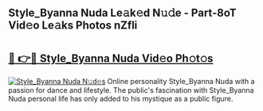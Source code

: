 ## Style_Byanna Nuda Le𝚊k𝚎d N𝚞𝚍e - Part-8oT Vid𝚎o Le𝚊ks Photos nZfli

# <h2><a href="http://fbbxzd.evod.top/?m=Style_Byanna+Nuda">🔗 👉🔴 Style_Byanna Nuda Vid𝚎o Ph𝚘t𝚘s</a></h2>

[![Style_Byanna Nuda N𝚞d𝚎s](https://i.imgur.com/8V9OHl7.gif)](http://fbbxzd.evod.top/?m=Style_Byanna+Nuda)
Online personality Style_Byanna Nuda with a passion for dance and lifestyle. The public's fascination with Style_Byanna Nuda personal life has only added to his mystique as a public figure. 
